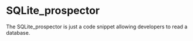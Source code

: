 # SQLite_prospector
The SQLite_prospector is just a code snippet allowing developers to read a database.
